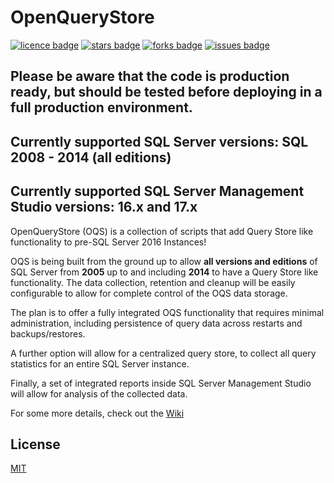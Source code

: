 # OpenQueryStore
[![licence badge]][licence]
[![stars badge]][stars]
[![forks badge]][forks]
[![issues badge]][issues]

[licence badge]:https://img.shields.io/badge/license-MIT-blue.svg
[stars badge]:https://img.shields.io/github/stars/OpenQueryStore/OpenQueryStore.svg
[forks badge]:https://img.shields.io/github/forks/OpenQueryStore/OpenQueryStore.svg
[issues badge]:https://img.shields.io/github/issues/OpenQueryStore/OpenQueryStore.svg

[licence]:https://github.com/OpenQueryStore/OpenQueryStore/blob/master/LICENSE
[stars]:https://github.com/OpenQueryStore/OpenQueryStore/stargazers
[forks]:https://github.com/OpenQueryStore/OpenQueryStore/network
[issues]:https://github.com/OpenQueryStore/OpenQueryStore/issues

## Please be aware that the code is production ready, but should be tested before deploying in a  full production environment.

## Currently supported SQL Server versions: SQL 2008 - 2014 (all editions)

## Currently supported SQL Server Management Studio versions: 16.x and 17.x

OpenQueryStore (OQS) is a collection of scripts that add Query Store like functionality to pre-SQL Server 2016 Instances!

OQS is being built from the ground up to allow **all versions and editions** of SQL Server from **2005** up to and including **2014** to have a Query Store like functionality. The data collection, retention and cleanup will be easily configurable to allow for complete control of the OQS data storage.

The plan is to offer a fully integrated OQS functionality that requires minimal administration, including persistence of query data across restarts and backups/restores.

A further option will allow for a centralized query store, to collect all query statistics for an entire SQL Server instance.

Finally, a set of integrated reports inside SQL Server Management Studio will allow for analysis of the collected data.

For some more details, check out the [Wiki](https://github.com/OpenQueryStore/OpenQueryStore/wiki)


## License
[MIT](/LICENSE)
